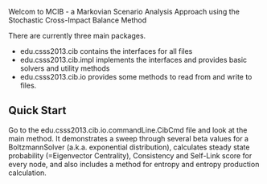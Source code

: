 Welcom to MCIB - a Markovian Scenario Analysis Approach using the Stochastic Cross-Impact Balance Method 

There are currently three main packages.

- edu.csss2013.cib contains the interfaces for all files
- edu.csss2013.cib.impl implements the interfaces and provides basic solvers and utility methods
- edu.csss2013.cib.io provides some methods to read from and write to files.

Quick Start
---------------------------

Go to the edu.csss2013.cib.io.commandLine.CibCmd file and look at the main method.
It demonstrates a sweep through several beta values for a BoltzmannSolver (a.k.a. exponential distribution), calculates steady state probability (=Eigenvector Centrality), Consistency and Self-Link score for every node, and also includes a method for entropy and entropy production calculation. 

